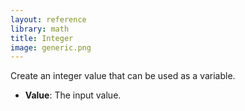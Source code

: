 ```yaml
---
layout: reference
library: math
title: Integer
image: generic.png
---
```

Create an integer value that can be used as a variable.

* **Value**: The input value.
